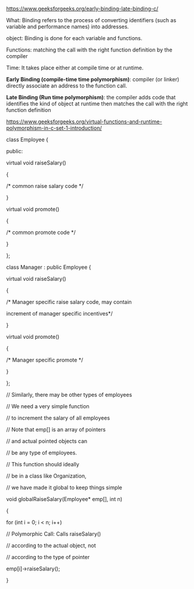 https://www.geeksforgeeks.org/early-binding-late-binding-c/

 

What: Binding refers to the process of converting identifiers (such as variable and performance names) into addresses.

 

object: Binding is done for each variable and functions.

Functions: matching the call with the right function definition by the compiler

 

Time: It takes place either at compile time or at runtime.

 

 

**Early Binding (compile-time time polymorphism)**: compiler (or linker) directly associate an address to the function call.

 

**Late Binding (Run time polymorphism)**:  the compiler adds code that identifies the kind of object at runtime then matches the call with the right function definition

 

https://www.geeksforgeeks.org/virtual-functions-and-runtime-polymorphism-in-c-set-1-introduction/

class Employee { 

public: 

virtual void raiseSalary() 

{ 

/* common raise salary code */

} 

 

virtual void promote() 

{ 

/* common promote code */

} 

}; 

 

class Manager : public Employee { 

virtual void raiseSalary() 

{ 

/* Manager specific raise salary code, may contain 

increment of manager specific incentives*/

} 

 

virtual void promote() 

{ 

/* Manager specific promote */

} 

}; 

 

// Similarly, there may be other types of employees 

 

// We need a very simple function 

// to increment the salary of all employees 

// Note that emp[] is an array of pointers 

// and actual pointed objects can 

// be any type of employees. 

// This function should ideally 

// be in a class like Organization, 

// we have made it global to keep things simple 

void globalRaiseSalary(Employee* emp[], int n) 

{ 

for (int i = 0; i < n; i++) 

 

// Polymorphic Call: Calls raiseSalary() 

// according to the actual object, not 

// according to the type of pointer 

emp[i]->raiseSalary(); 

} 
